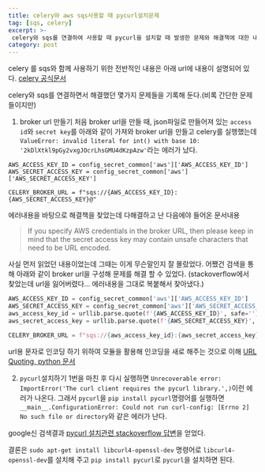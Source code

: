 ```yaml
---
title: celery와 aws sqs사용할 때 pycurl설치문제
tag: [sqs, celery]
excerpt: >-
 celery와 sqs를 연결하여 사용할 때 pycurl을 설치할 때 발생한 문제와 해결책에 대한 내용입니다.
category: post
---
```


celery 를 sqs와 함께 사용하기 위한 전반적인 내용은 아래 url에 내용이 설명되어 있다.
[celery 공식문서](http://docs.celeryproject.org/en/latest/getting-started/brokers/sqs.html)

celery와 sqs를 연결하면서 해결했던 몇가지 문제들을 기록해 둔다.(비록 간단한 문제들이지만)

1. broker url 만들기
  처음 broker url을 만들 때, json파일로 만들어져 있는 `access id`와 `secret key`를
  아래와 같이 가져와 broker url을 만들고 celery를 실행했는데 `ValueError: invalid literal for int() with base 10: '2kDlXtkl9pGy2vxgJOcrLhsGMU4dKzpAzw'`라는 에러가 났다.
  ```
  AWS_ACCESS_KEY_ID = config_secret_common['aws']['AWS_ACCESS_KEY_ID']
  AWS_SECRET_ACCESS_KEY = config_secret_common['aws']['AWS_SECRET_ACCESS_KEY']

  CELERY_BROKER_URL = f"sqs://{AWS_ACCESS_KEY_ID}:{AWS_SECRET_ACCESS_KEY}@"
  ```
  에러내용을 바탕으로 해결책을 찾았는데 다해결하고 난 다음에야 들어온 문서내용

  > If you specify AWS credentials in the broker URL, then please keep in mind that
  > the secret access key may contain unsafe characters that need to be URL encoded.

  사실 먼저 읽었던 내용이었는데 그때는 이게 무슨말인지 잘 몰랐었다. 어쨌건 검색을 통해 아래와 같이
  broker url을 구성해 문제를 해결 할 수 있었다.
  (stackoverflow에서 찾았는데 url을 잃어버렸다... 에러내용을 그대로 복붙해서 찾아냈다.)
  ```python
  AWS_ACCESS_KEY_ID = config_secret_common['aws']['AWS_ACCESS_KEY_ID']
  AWS_SECRET_ACCESS_KEY = config_secret_common['aws']['AWS_SECRET_ACCESS_KEY']
  aws_access_key_id = urllib.parse.quote(f'{AWS_ACCESS_KEY_ID}', safe='')
  aws_secret_access_key = urllib.parse.quote(f'{AWS_SECRET_ACCESS_KEY}', safe='')

  CELERY_BROKER_URL = f"sqs://{aws_access_key_id}:{aws_secret_access_key}@"
  ```
  url용 문자로 인코딩 하기 위하여 모듈을 활용해 인코딩을 새로 해주는 것으로 이해
  [URL Quoting, python 문서](https://docs.python.org/3/library/urllib.parse.html#url-quoting)

2. `pycurl`설치하기
  1번을 마친 후 다시 실행하면 `Unrecoverable error: ImportError('The curl client requires the pycurl library.',)`이런 에러가 나온다.
  그래서 `pycurl`을 `pip install pycurl`명령어를 실행하면 `__main__.ConfigurationError: Could not run curl-config: [Errno 2] No such file or directory`와 같은 에러가 난다.

  google신 검색결과 [pycurl 설치관련 stackoverflow 답변](https://stackoverflow.com/questions/23937933/could-not-run-curl-config-errno-2-no-such-file-or-directory-when-installing)을 얻었다.

  결론은 `sudo apt-get install libcurl4-openssl-dev` 명령어로 `libcurl4-openssl-dev`를 설치해 주고 `pip install pycurl`로 `pycurl`을 설치하면 된다.
